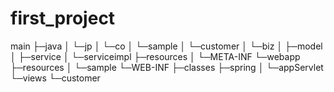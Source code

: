 # first_project

main
 ├─java
 │  └─jp
 │      └─co
 │          └─sample
 │              └─customer
 │                  └─biz
 │                      ├─model
 │                      ├─service
 │                      └─serviceimpl
 ├─resources
 │  └─META-INF
 └─webapp
     ├─resources
     │  └─sample
     └─WEB-INF
         ├─classes
         ├─spring
         │  └─appServlet
         └─views
             └─customer
